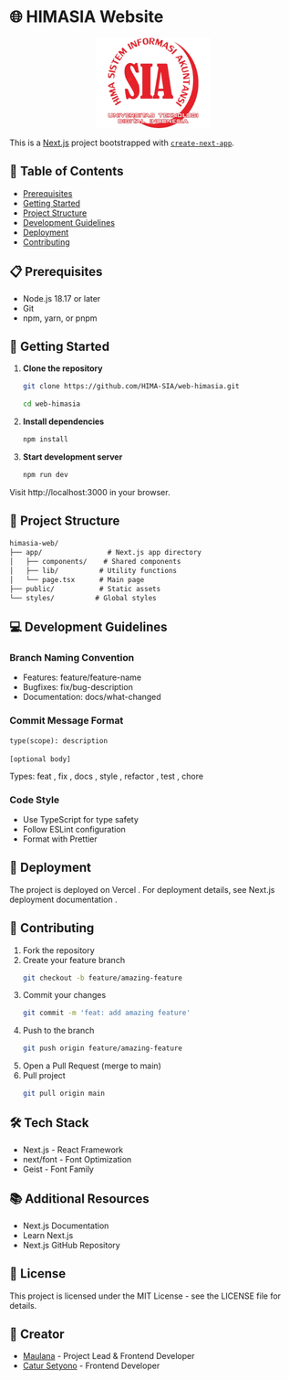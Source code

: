 # 🌐 HIMASIA Website

<p align="center">
  <img src="public/logo.png" alt="HIMASIA Logo" width="200"/>
</p>

This is a [Next.js](https://nextjs.org) project bootstrapped with [`create-next-app`](https://nextjs.org/docs/app/api-reference/cli/create-next-app).

## 📑 Table of Contents
- [Prerequisites](#prerequisites)
- [Getting Started](#getting-started)
- [Project Structure](#project-structure)
- [Development Guidelines](#development-guidelines)
- [Deployment](#deployment)
- [Contributing](#contributing)

## 📋 Prerequisites
- Node.js 18.17 or later
- Git
- npm, yarn, or pnpm

## 🚀 Getting Started

1. **Clone the repository**
   ```bash
   git clone https://github.com/HIMA-SIA/web-himasia.git

   ```
   
   ```bash
   cd web-himasia
    ```

2. **Install dependencies**
   ```bash
   npm install

3. **Start development server**
   ```bash
   npm run dev

Visit http://localhost:3000 in your browser.

## 📁 Project Structure
```plaintext
himasia-web/
├── app/                # Next.js app directory
│   ├── components/    # Shared components
│   ├── lib/          # Utility functions
│   └── page.tsx      # Main page
├── public/           # Static assets
└── styles/          # Global styles
 ```

## 💻 Development Guidelines
### Branch Naming Convention
- Features: feature/feature-name
- Bugfixes: fix/bug-description
- Documentation: docs/what-changed
### Commit Message Format
```plaintext
type(scope): description

[optional body]
 ```

Types: feat , fix , docs , style , refactor , test , chore

### Code Style
- Use TypeScript for type safety
- Follow ESLint configuration
- Format with Prettier
## 🚀 Deployment
The project is deployed on Vercel . For deployment details, see Next.js deployment documentation .

## 🤝 Contributing
1. Fork the repository
2. Create your feature branch
   ```bash
   git checkout -b feature/amazing-feature

3. Commit your changes
   ```bash
   git commit -m 'feat: add amazing feature'

4. Push to the branch
   ```bash
   git push origin feature/amazing-feature

5. Open a Pull Request (merge to main)
6. Pull project
    ```bash
    git pull origin main

## 🛠 Tech Stack
- Next.js - React Framework
- next/font - Font Optimization
- Geist - Font Family
## 📚 Additional Resources
- Next.js Documentation
- Learn Next.js
- Next.js GitHub Repository
## 📄 License
This project is licensed under the MIT License - see the LICENSE file for details.

## 📧 Creator
- [Maulana](https://github.com/maulana-tech) - Project Lead & Frontend Developer
- [Catur Setyono](https://github.com/catursetyono) - Frontend Developer
